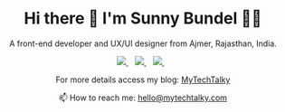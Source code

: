 <h1 align='center'>
  Hi there 👋 I'm Sunny Bundel 👨‍💻
</h1>

<p align='center'>
  A front-end developer and UX/UI designer from Ajmer, Rajasthan, India.
</p>



<p align='center'>
  
  <a href="https://facebook.com/sunny.bundel/">
    <img src="https://img.shields.io/badge/facebook-%231877F2.svg?&style=for-the-badge&logo=facebook&logoColor=white" />    
  </a>&nbsp;&nbsp;
  <a href="https://www.linkedin.com/in/sunnybundel/">
    <img src="https://img.shields.io/badge/linkedin-%230077B5.svg?&style=for-the-badge&logo=linkedin&logoColor=white" />
  </a>&nbsp;&nbsp;
  <a href="https://instagram.com/sunnybundel/">
    <img src="https://img.shields.io/badge/instagram-%23E4405F.svg?&style=for-the-badge&logo=instagram&logoColor=white" />        
  </a>&nbsp;&nbsp;
  
</p>

<p align='center'>
   For more details access my blog: <a href='https://mytechtalky.com/'>MyTechTalky</a>
</p>

<p align='center'>
  📫 How to reach me: <a href='mailto:hello@mytechtalky.com'>hello@mytechtalky.com</a>
</p>


<!--
**sunnybundel/sunnybundel** is a ✨ _special_ ✨ repository because its `README.md` (this file) appears on your GitHub profile.

Here are some ideas to get you started:

- 🔭 I’m currently working on ...
- 🌱 I’m currently learning ...
- 👯 I’m looking to collaborate on ...
- 🤔 I’m looking for help with ...
- 💬 Ask me about ...
- 📫 How to reach me: ...
- 😄 Pronouns: ...
- ⚡ Fun fact: ...
-->
